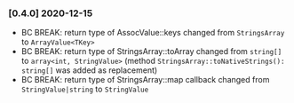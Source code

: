 ### [0.4.0] 2020-12-15

  * BC BREAK: return type of AssocValue::keys changed from  `StringsArray` to `ArrayValue<TKey>`
  * BC BREAK: return type of StringsArray::toArray changed from  `string[]` to `array<int, StringValue>` (method `StringsArray::toNativeStrings(): string[]` was added as replacement)
  * BC BREAK: return type of StringsArray::map callback changed from `StringValue|string` to `StringValue`
